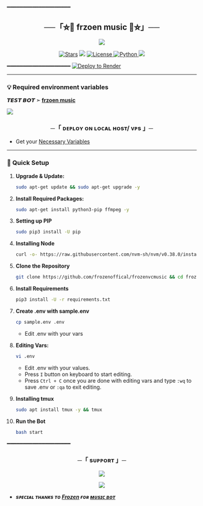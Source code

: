 ━━━━━━━━━━━━━━━━━━━━

<h2 align="center">
    ──「⛦🦋 frzoen music 🦋⛦」──
</h2>

<p align="center">
  <img src="https://telegra.ph/file/d02b81736a7e9519c6386.jpg">
</p>

<p align="center">
<a href="https://github.com/prashantsahlot/stargazers"><img src="https://img.shields.io/github/stars/prashantsahlot/frozenvcmusic?color=black&logo=github&logoColor=black&style=for-the-badge" alt="Stars" /></a>
<a href="https://github.com/prashantsahlot/frozenvcmusic/network/members"> <img src="https://img.shields.io/github/forks/prashantsahlot/frozenvcmusic?color=black&logo=github&logoColor=black&style=for-the-badge" /></a>
<a href="https://github.com/prashantsahlot/frozevcmusic/blob/master/LICENSE"> <img src="https://img.shields.io/badge/License-MIT-blueviolet?style=for-the-badge" alt="License" /> </a>
<a href="https://www.python.org/"> <img src="https://img.shields.io/badge/Written%20in-Python-orange?style=for-the-badge&logo=python" alt="Python" /> </a>
<a href="https://github.com/prashantsahlot/frozenvcmusic/commits/WCGKING"> <img src="https://img.shields.io/github/last-commit/prashantsahlot/frozenvcmusic?color=blue&logo=github&logoColor=green&style=for-the-badge" /></a>
</p>

━━━━━━━━━━━━━━━━━━━━
[![Deploy to Render](https://render.com/images/deploy-to-render-button.svg)](https://render.com/deploy)

---

### 💡 Required environment variables



**𝙏𝙀𝙎𝙏 𝘽𝙊𝙏 ➣ [frzoen music](https://t.me/vcmusiclubot)**



<img src="https://readme-typing-svg.herokuapp.com?color=FF0000&width=420&lines=⚠️𝗙𝗢𝗥𝗞+𝗧𝗛𝗜𝗦+𝗥𝗘𝗣𝗢+𝗙𝗜𝗥𝗦𝗧𝗟𝗬⚠️">

<h3 align="center">
    ─「 ᴅᴇᴩʟᴏʏ ᴏɴ ʟᴏᴄᴀʟ ʜᴏsᴛ/ ᴠᴘs 」─
</h3>

- Get your [Necessary Variables](https://github.com/prashantsahlot/frozenvcmusic/blob/master/sample.env)
---

### 🔧 Quick Setup

1. **Upgrade & Update:**
   ```bash
   sudo apt-get update && sudo apt-get upgrade -y
   ```

2. **Install Required Packages:**
   ```bash
   sudo apt-get install python3-pip ffmpeg -y
   ```
3. **Setting up PIP**
   ```bash
   sudo pip3 install -U pip
   ```
4. **Installing Node**
   ```bash
   curl -o- https://raw.githubusercontent.com/nvm-sh/nvm/v0.38.0/install.sh | bash && source ~/.bashrc && nvm install v18
   ```
5. **Clone the Repository**
   ```bash
   git clone https://github.com/frozenoffical/frozenvcmusic && cd frozenvcmusic
   ```
6. **Install Requirements**
   ```bash
   pip3 install -U -r requirements.txt
   ```
7. **Create .env  with sample.env**
   ```bash
   cp sample.env .env
   ```
   - Edit .env with your vars
8. **Editing Vars:**
   ```bash
   vi .env
   ```
   - Edit .env with your values.
   - Press `I` button on keyboard to start editing.
   - Press `Ctrl + C`  once you are done with editing vars and type `:wq` to save .env or `:qa` to exit editing.
9. **Installing tmux**
    ```bash
    sudo apt install tmux -y && tmux
    ```
10. **Run the Bot**
    ```bash
    bash start
━━━━━━━━━━━━━━━━━━━━

<h3 align="center">
    ─「 sᴜᴩᴩᴏʀᴛ 」─
</h3>

<p align="center">
<a href="https://t.me/Frozensupport1"><img src="https://img.shields.io/badge/-Support%20Group-blue.svg?style=for-the-badge&logo=Telegram"></a>
</p>

<p align="center">
<a href="https://t.me/Frozensupport1"><img src="https://img.shields.io/badge/-Support%20Channel-blue.svg?style=for-the-badge&logo=Telegram"></a>
</p>

- <b> _sᴩᴇᴄɪᴀʟ ᴛʜᴀɴᴋs ᴛᴏ [Frozen](https://github.com/prashantsahlot) ғᴏʀ [ᴍᴜsɪᴄ ʙᴏᴛ](https://t.me/Frozensupport1)_</b>
